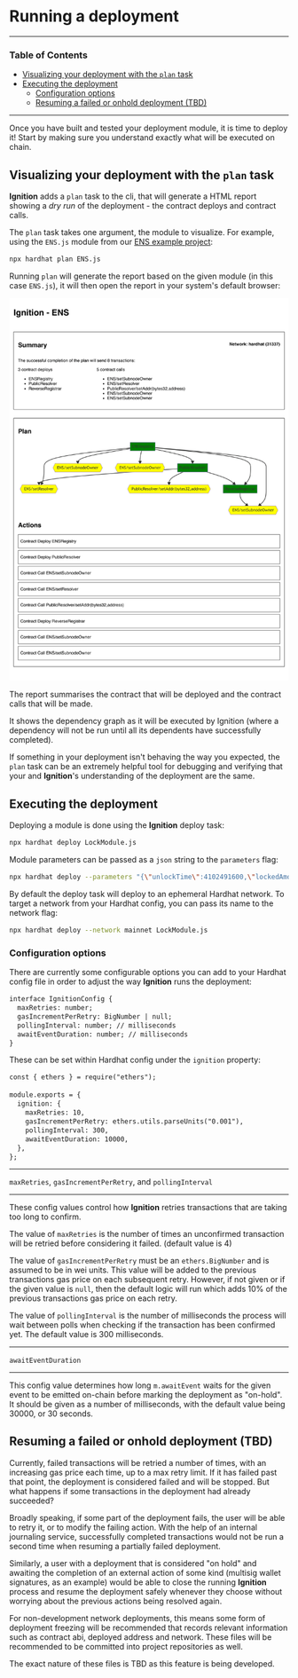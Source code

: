 # Running a deployment

---

### Table of Contents

- [Visualizing your deployment with the `plan` task](./running-a-deployment.md#visualizing-your-deployment-with-the-plan-task)
- [Executing the deployment](./running-a-deployment.md#executing-the-deployment)
  - [Configuration options](./running-a-deployment.md#configuration-options)
  - [Resuming a failed or onhold deployment (TBD)](./running-a-deployment.md#visualizing-your-deployment-with-the-plan-task)

---

Once you have built and tested your deployment module, it is time to deploy it! Start by making sure you understand exactly what will be executed on chain.

## Visualizing your deployment with the `plan` task

**Ignition** adds a `plan` task to the cli, that will generate a HTML report showing a _dry run_ of the deployment - the contract deploys and contract calls.

The `plan` task takes one argument, the module to visualize. For example, using the `ENS.js` module from our [ENS example project](../examples/ens/README.md):

```bash
npx hardhat plan ENS.js
```

Running `plan` will generate the report based on the given module (in this case `ENS.js`), it will then open the report in your system's default browser:

![Main plan output](images/plan-1.png)

The report summarises the contract that will be deployed and the contract calls that will be made.

It shows the dependency graph as it will be executed by Ignition (where a dependency will not be run until all its dependents have successfully completed).

If something in your deployment isn't behaving the way you expected, the `plan` task can be an extremely helpful tool for debugging and verifying that your and **Ignition**'s understanding of the deployment are the same.

## Executing the deployment

Deploying a module is done using the **Ignition** deploy task:

```sh
npx hardhat deploy LockModule.js
```

Module parameters can be passed as a `json` string to the `parameters` flag:

```sh
npx hardhat deploy --parameters "{\"unlockTime\":4102491600,\"lockedAmount\":2000000000}" LockModule.js
```

By default the deploy task will deploy to an ephemeral Hardhat network. To target a network from your Hardhat config, you can pass its name to the network flag:

```sh
npx hardhat deploy --network mainnet LockModule.js
```

### Configuration options

There are currently some configurable options you can add to your Hardhat config file in order to adjust the way **Ignition** runs the deployment:

```tsx
interface IgnitionConfig {
  maxRetries: number;
  gasIncrementPerRetry: BigNumber | null;
  pollingInterval: number; // milliseconds
  awaitEventDuration: number; // milliseconds
}
```

These can be set within Hardhat config under the `ignition` property:

```tsx
const { ethers } = require("ethers");

module.exports = {
  ignition: {
    maxRetries: 10,
    gasIncrementPerRetry: ethers.utils.parseUnits("0.001"),
    pollingInterval: 300,
    awaitEventDuration: 10000,
  },
};
```

---

`maxRetries`, `gasIncrementPerRetry`, and `pollingInterval`

---

These config values control how **Ignition** retries transactions that are taking too long to confirm.

The value of `maxRetries` is the number of times an unconfirmed transaction will be retried before considering it failed. (default value is 4)

The value of `gasIncrementPerRetry` must be an `ethers.BigNumber` and is assumed to be in wei units. This value will be added to the previous transactions gas price on each subsequent retry. However, if not given or if the given value is `null`, then the default logic will run which adds 10% of the previous transactions gas price on each retry.

The value of `pollingInterval` is the number of milliseconds the process will wait between polls when checking if the transaction has been confirmed yet. The default value is 300 milliseconds.

---

`awaitEventDuration`

---

This config value determines how long `m.awaitEvent` waits for the given event to be emitted on-chain before marking the deployment as "on-hold". It should be given as a number of milliseconds, with the default value being 30000, or 30 seconds.

## Resuming a failed or onhold deployment (TBD)

Currently, failed transactions will be retried a number of times, with an increasing gas price each time, up to a max retry limit. If it has failed past that point, the deployment is considered failed and will be stopped. But what happens if some transactions in the deployment had already succeeded?

Broadly speaking, if some part of the deployment fails, the user will be able to retry it, or to modify the failing action. With the help of an internal journaling service, successfully completed transactions would not be run a second time when resuming a partially failed deployment.

Similarly, a user with a deployment that is considered "on hold" and awaiting the completion of an external action of some kind (multisig wallet signatures, as an example) would be able to close the running **Ignition** process and resume the deployment safely whenever they choose without worrying about the previous actions being resolved again.

For non-development network deployments, this means some form of deployment freezing will be recommended that records relevant information such as contract abi, deployed address and network. These files will be recommended to be committed into project repositories as well.

The exact nature of these files is TBD as this feature is being developed.
